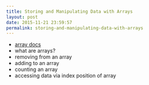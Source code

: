 ```yaml
---
title: Storing and Manipulating Data with Arrays
layout: post
date: 2015-11-21 23:59:57
permalink: storing-and-manipulating-data-with-arrays
---
```


* [array docs](http://ruby-doc.org/core-2.2.0/Array.html)
* what are arrays?
* removing from an array
* adding to an array
* counting an array
* accessing data via index position of array
